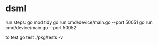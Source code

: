 # dsml

run steps: go mod tidy
go run cmd/device/main.go --port 50051
go run cmd/device/main.go --port 50052

to test
go test ./pkg/tests -v